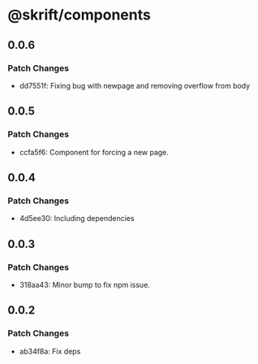# @skrift/components

## 0.0.6

### Patch Changes

- dd7551f: Fixing bug with newpage and removing overflow from body

## 0.0.5

### Patch Changes

- ccfa5f6: Component for forcing a new page.

## 0.0.4

### Patch Changes

- 4d5ee30: Including dependencies

## 0.0.3

### Patch Changes

- 318aa43: Minor bump to fix npm issue.

## 0.0.2

### Patch Changes

- ab34f8a: Fix deps
